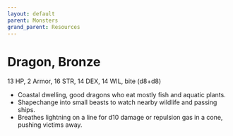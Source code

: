 ```yaml
---
layout: default
parent: Monsters
grand_parent: Resources
---
```


# Dragon, Bronze

13 HP, 2 Armor, 16 STR, 14 DEX, 14 WIL, bite (d8+d8)


- Coastal dwelling, good dragons who eat mostly fish and aquatic plants.
- Shapechange into small beasts to watch nearby wildlife and passing ships.
- Breathes lightning on a line for d10 damage or repulsion gas in a cone, pushing victims away.


